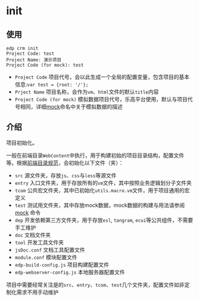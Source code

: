 # init

## 使用

    edp crm init
    Project Code: test
    Project Name: 演示项目
    Project Code (for mock): test

* `Project Code` 项目代号，会以此生成一个全局的配置变量，包含项目的基本信息:`var test = {root: '/'};`
* `Prject Name` 项目名称，会作为`vm`、`html`文件的默认`title`内容
* `Project Code (for mock)` 模拟数据项目代号，乐高平台使用，默认与项目代号相同，详细[mock](doc/mock.md)命名中关于模拟数据的描述

## 介绍

项目初始化。

一般在前端目录`WebContent`中执行，用于构建初始的项目目录结构，配置文件等。根据[前端目录规范](https://github.com/ecomfe/spec/blob/master/directory.md)，会初始化以下文件（夹）：

* `src` 源文件夹，存放`js`、`css`与`less`等源文件
* `entry` 入口文件夹，用于存放所有的`vm`文件，其中按照业务逻辑划分子文件夹
* `tcom` 公共宏文件夹，其中已初始化`utils.macro.vm`文件，用于项目通用的宏定义
* `test` 测试用文件夹，其中存放mock数据，mock数据的构建与用法请参阅[mock](doc/mock.md) 命令
* `dep` 开发依赖第三方文件夹，用于存放`esl`, `tangram`, `ecui`等公共组件，不需要手工维护
* `doc` 文档文件夹
* `tool` 开发工具文件夹
* `jsDoc.conf` 文档工具配置文件
* `module.conf` 模块配置文件
* `edp-build-config.js` 项目构建配置文件
* `edp-webserver-config.js` 本地服务器配置文件

项目中需要经常关注是的`src`、`entry`、`tcom`、`test`几个文件夹，配置文件如非定制化需求不用手动维护
